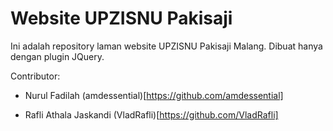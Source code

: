# Website UPZISNU Pakisaji

Ini adalah repository laman website UPZISNU Pakisaji Malang. Dibuat hanya dengan plugin JQuery.

Contributor:

- Nurul Fadilah (amdessential)[https://github.com/amdessential]

- Rafli Athala Jaskandi (VladRafli)[https://github.com/VladRafli]